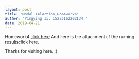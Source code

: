 ```yaml
---
layout: post
title: "Model selection_Homework4"
author: "Yingying Ji, 15220162202134 " 
date: 2019-04-21
---
```

Homework4.[click here]({{site.baseurl}}/assets/HW4_15220162202134.pdf)
And here is the attachment of the running results[click here]({{site.baseurl}}/assets/Codes_and_Results_HW4_15220162202134.pdf). 

Thanks for visiting here. ;)

